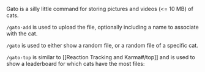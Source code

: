Gato is a silly little command for storing pictures and videos (<= 10 MB) of cats.

`/gato-add` is used to upload the file, optionally including a name to associate with the cat.

`/gato` is used to either show a random file, or a random file of a specific cat.

`/gato-top` is similar to [[Reaction Tracking and Karma#/top]] and is used to show a leaderboard for which cats have the most files:

